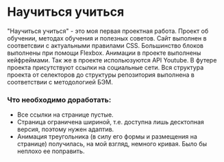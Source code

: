 # Научиться учиться

"Научиться учиться" - это моя первая проектная работа. Проект об обучении, методах обучения и полезных советов. Сайт выполнен в соответсвии с актуальными правилами CSS. Большинство блоков выполнены при помощи Flexbox. Анимации в проекте выполнены кейфреймами. Так же в проекте испольюзуются API Youtube. В футере проекта присутствуют ссылки на социальные сети. Вся структура проекта от селекторов до структуры репозитория выполнена в соответствии с методологией БЭМ. 

### Что необходимо доработать: 
+ Все ссылки на странице пустые.
+ Страница ограничена шириной, т.е. доступна лишь десктопная версия, поэтому нужен адаптив.
+ Анимация треугольника (в силу его формы и размещения на странице) получилась, на мой взгляд, немного кривая. Было бы неплохо ее поправить.
